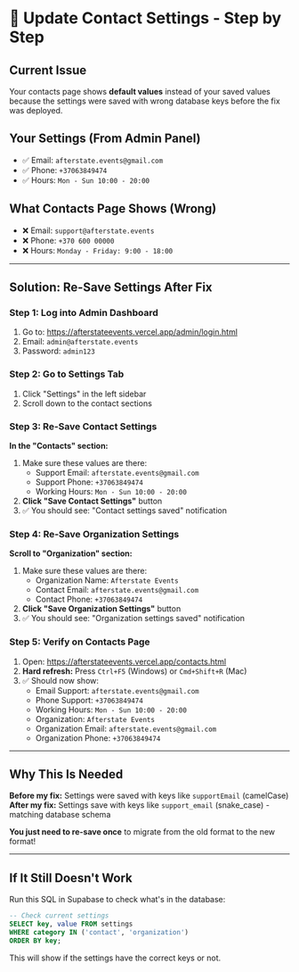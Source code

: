 # 🔧 Update Contact Settings - Step by Step

## Current Issue
Your contacts page shows **default values** instead of your saved values because the settings were saved with wrong database keys before the fix was deployed.

## Your Settings (From Admin Panel)
- ✅ Email: `afterstate.events@gmail.com`
- ✅ Phone: `+37063849474`
- ✅ Hours: `Mon - Sun 10:00 - 20:00`

## What Contacts Page Shows (Wrong)
- ❌ Email: `support@afterstate.events`
- ❌ Phone: `+370 600 00000`
- ❌ Hours: `Monday - Friday: 9:00 - 18:00`

---

## Solution: Re-Save Settings After Fix

### Step 1: Log into Admin Dashboard
1. Go to: https://afterstateevents.vercel.app/admin/login.html
2. Email: `admin@afterstate.events`
3. Password: `admin123`

### Step 2: Go to Settings Tab
1. Click "Settings" in the left sidebar
2. Scroll down to the contact sections

### Step 3: Re-Save Contact Settings
**In the "Contacts" section:**
1. Make sure these values are there:
   - Support Email: `afterstate.events@gmail.com`
   - Support Phone: `+37063849474`
   - Working Hours: `Mon - Sun 10:00 - 20:00`
2. **Click "Save Contact Settings"** button
3. ✅ You should see: "Contact settings saved" notification

### Step 4: Re-Save Organization Settings
**Scroll to "Organization" section:**
1. Make sure these values are there:
   - Organization Name: `Afterstate Events`
   - Contact Email: `afterstate.events@gmail.com`
   - Contact Phone: `+37063849474`
2. **Click "Save Organization Settings"** button
3. ✅ You should see: "Organization settings saved" notification

### Step 5: Verify on Contacts Page
1. Open: https://afterstateevents.vercel.app/contacts.html
2. **Hard refresh:** Press `Ctrl+F5` (Windows) or `Cmd+Shift+R` (Mac)
3. ✅ Should now show:
   - Email Support: `afterstate.events@gmail.com`
   - Phone Support: `+37063849474`
   - Working Hours: `Mon - Sun 10:00 - 20:00`
   - Organization: `Afterstate Events`
   - Organization Email: `afterstate.events@gmail.com`
   - Organization Phone: `+37063849474`

---

## Why This Is Needed

**Before my fix:** Settings were saved with keys like `supportEmail` (camelCase)
**After my fix:** Settings save with keys like `support_email` (snake_case) - matching database schema

**You just need to re-save once** to migrate from the old format to the new format!

---

## If It Still Doesn't Work

Run this SQL in Supabase to check what's in the database:

```sql
-- Check current settings
SELECT key, value FROM settings 
WHERE category IN ('contact', 'organization')
ORDER BY key;
```

This will show if the settings have the correct keys or not.

